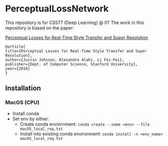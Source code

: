 # PerceptualLossNetwork
This repository is for CS577 (Deep Learning) @ IIT
The work in this repository is based on the paper:

[Perceptual Losses for Real-Time Style Transfer and Super Resolution](https://arxiv.org/pdf/1603.08155v1.pdf)

```
@article{
title={Perceptual Losses for Real-Time Style Transfer and Super Resolution},
author={Justin Johnson, Alexandre Alahi, Li Fei-Fei},
publisher={Dept. of Computer Science, Stanford University},
year={2016}
}
```

## Installation
### MacOS (CPU)
- Install conda 
- Set env by either:
    - Create conda enviornment: `conda create --name <env> --file macOS_local_req.txt`
    - Install into existing conda environment: `conda install -n <env_name> macOS_local_req.txt`

